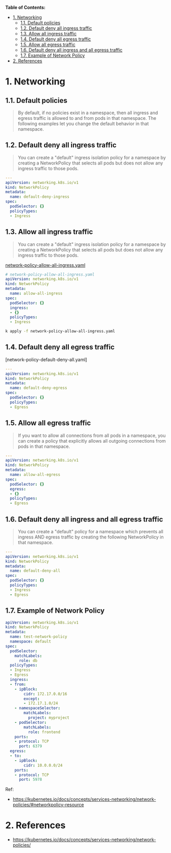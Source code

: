 **Table of Contents:**
- [1. Networking](#1-networking)
  - [1.1. Default policies](#11-default-policies)
  - [1.2. Default deny all ingress traffic](#12-default-deny-all-ingress-traffic)
  - [1.3. Allow all ingress traffic](#13-allow-all-ingress-traffic)
  - [1.4. Default deny all egress traffic](#14-default-deny-all-egress-traffic)
  - [1.5. Allow all egress traffic](#15-allow-all-egress-traffic)
  - [1.6. Default deny all ingress and all egress traffic](#16-default-deny-all-ingress-and-all-egress-traffic)
  - [1.7. Example of Network Policy](#17-example-of-network-policy)
- [2. References](#2-references)


# 1. Networking

## 1.1. Default policies
>By default, if no policies exist in a namespace, then all ingress and egress traffic is allowed to and from pods in that namespace. The following examples let you change the default behavior in that namespace.

## 1.2. Default deny all ingress traffic
>You can create a "default" ingress isolation policy for a namespace by creating a NetworkPolicy that selects all pods but does not allow any ingress traffic to those pods.

```yaml
---
apiVersion: networking.k8s.io/v1
kind: NetworkPolicy
metadata:
  name: default-deny-ingress
spec:
  podSelector: {}
  policyTypes:
  - Ingress

```

## 1.3. Allow all ingress traffic 

>You can create a "default" ingress isolation policy for a namespace by creating a NetworkPolicy that selects all pods but does not allow any ingress traffic to those pods.

[network-policy-allow-all-ingress.yaml](./network-policy-allow-all-ingress.yaml)

```yaml
# network-policy-allow-all-ingress.yaml
apiVersion: networking.k8s.io/v1
kind: NetworkPolicy
metadata:
  name: allow-all-ingress
spec:
  podSelector: {}
  ingress:
  - {}
  policyTypes:
  - Ingress
```

```bash
k apply -f network-policy-allow-all-ingress.yaml
```


## 1.4. Default deny all egress traffic

[network-policy-default-deny-all.yaml]
```yaml
---
apiVersion: networking.k8s.io/v1
kind: NetworkPolicy
metadata:
  name: default-deny-egress
spec:
  podSelector: {}
  policyTypes:
  - Egress
```

## 1.5. Allow all egress traffic
>If you want to allow all connections from all pods in a namespace, you can create a policy that explicitly allows all outgoing connections from pods in that namespace.

```yaml
---
apiVersion: networking.k8s.io/v1
kind: NetworkPolicy
metadata:
  name: allow-all-egress
spec:
  podSelector: {}
  egress:
  - {}
  policyTypes:
  - Egress
```

## 1.6. Default deny all ingress and all egress traffic

>You can create a "default" policy for a namespace which prevents all ingress AND egress traffic by creating the following NetworkPolicy in that namespace.

```yaml
---
apiVersion: networking.k8s.io/v1
kind: NetworkPolicy
metadata:
  name: default-deny-all
spec:
  podSelector: {}
  policyTypes:
  - Ingress
  - Egress
```


## 1.7. Example of Network Policy  


```yaml
apiVersion: networking.k8s.io/v1
kind: NetworkPolicy
metadata:
  name: test-network-policy
  namespace: default
spec:
  podSelector:
    matchLabels:
      role: db
  policyTypes:
  - Ingress
  - Egress
  ingress:
  - from:
    - ipBlock:
        cidr: 172.17.0.0/16
        except:
        - 172.17.1.0/24
    - namespaceSelector:
        matchLabels:
          project: myproject
    - podSelector:
        matchLabels:
          role: frontend
    ports:
    - protocol: TCP
      port: 6379
  egress:
  - to:
    - ipBlock:
        cidr: 10.0.0.0/24
    ports:
    - protocol: TCP
      port: 5978
```

Ref:
- https://kubernetes.io/docs/concepts/services-networking/network-policies/#networkpolicy-resource





# 2. References
- https://kubernetes.io/docs/concepts/services-networking/network-policies/